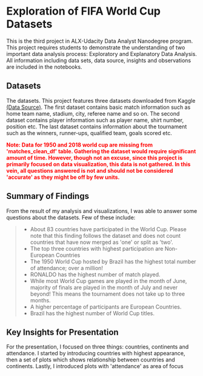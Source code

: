 # Exploration of FIFA World Cup Datasets

This is the third project in ALX-Udacity Data Analyst Nanodegree program. This project requires students to demonstrate the understanding of two important data analysis process: Exploratory and Explanatory Data Analysis. All information including data sets, data source, insights and observations are included in the notebooks.
## Datasets

The datasets. This project features three datasets downloaded from Kaggle [(Data Source)](https://www.kaggle.com/datasets/abecklas/fifa-world-cup?select=WorldCups.csv). 
The first dataset contains basic match information such as home team name, stadium, city, referee name and so on. 
The second dataset contains player information such as player name, shirt number, position etc. 
The last dataset contains information about the tournament such as the winners, runner-ups, qualified team, goals scored etc.

<font color='red'>**Note: Data for 1950 and 2018 world cup are missing from 'matches_clean_df' table. Gathering the dataset would require significant amount of time. However, though not an excuse, since this project is primarily focused on data visualization, this data is not gathered. In this vein, all questions answered is not and should not be considered 'accurate' as they might be off by few units.**</font>

## Summary of Findings

From the result of my analysis and visualizations, I was able to answer some questions about the datasets. Few of these include:  
>- About 83 countries have participated in the World Cup. Please note that this finding follows the dataset and does not count countries that have now merged as 'one' or split as 'two'. 
>- The top three countries with highest participation are Non-European Countries
>- The 1950 World Cup hosted by Brazil has the highest total number of attendance; over a million!
>- RONALDO has the highest number of match played.
>- While most World Cup games are played in the month of June, majority of finals are played in the month of July and never beyond! This means the tournament does not take up to three months.
>- A higher percentage of participants are European Countries. 
>- Brazil has the highest number of World Cup titles.

## Key Insights for Presentation

For the presentation, I focused on three things: countries, continents and attendance. 
I started by introducing countries with highest appearance, then a set of plots which shows relationship between countries and continents. 
Lastly, I introduced plots with 'attendance' as area of focus

